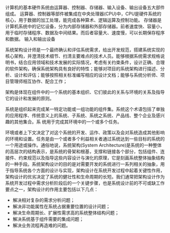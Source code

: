 计算机的基本硬件系统由运算器、控制器、存储器、输入设备、输出设备五大部件组成。
运算器、控制器等部件被集成在中央处理器(CPU)中，CPU是硬件系统的核心，用于数据的加工处理，能完成各种算术、逻辑运算及控制功能。
存储器是计算机系统中的记忆设备，分为内部存储器和外部存储器。前者速度快、容量小，用于临时存储程序、数据及中间结果。而后者容量大、速度慢，可以长期保存程序和数据。
输入和输出设备

系统架构设计师是一个最终确认和评估系统需求，给出开发规范，搭建系统实现的核心架构，并澄清技术细节、扫清主要难点的技术人员。能够根据系统需求规格说明书，结合应用领域和技术发展的实际情况，考虑有关约束条件，设计正确、合理的软件架构，确保系统架构具有良好的特性；能够对项目的系统架构进行描述、分析、设计和评估；能够按照相关标准编写相应的设计文档；能够与系统分析师、项目管理师相互协作、配合工作；

架构是体现在组件中的一个系统的基本组织、它们彼此的关系与环境的关系及指导它的设计和发展的原则。

系统是组织起来完成某一特定功能或一组功能的组件集。系统这个术语包括了单独的应用程序、传统意义上的系统、子系统、系统之系统、产品线、整个企业及感兴趣的其他集合。系
统用于完成其环境中的一个或多个任务。

环境或者上下文决定了对这个系统的开发、运作、政策以及会对系统造成其他影响的环境和设置。任务是由一个或者多个利益相关者通过系统达到一些目标的系统的一个用途或操作。通俗地说，系统架构(System Architecture)是系统的一种整体的高层次的结构表示，是系统的骨架和根基，支撑和链接各个部分，包括组件、连接件、约束规范以及指导这些内容设计与演化的原理，它是刻画系统整体抽象结构的一种手段。系统架构设计的目的是对需要开发的系统进行一系列相关的抽象，用于指导系统各个方面的设计与实现，架构设计在系统开发过程中起着关键性作用，架构设计的优劣决定了系统的健壮性和生命周期的长短。我们通常把架构设计作为系统开发过程中需求分析阶段后的一个关键步骤，也是系统设计前的不可或缺工作要点之一，架构设计的作用主要包括以下几点：

- 解决相对复杂的需求分析问题；
- 解决非功能属性在系统占据重要位置的设计问题；
- 解决生命周期长、扩展性需求高的系统整体结构问题；
- 解决系统基于组件需要的集成问题；
- 解决业务流程再造难的问题。